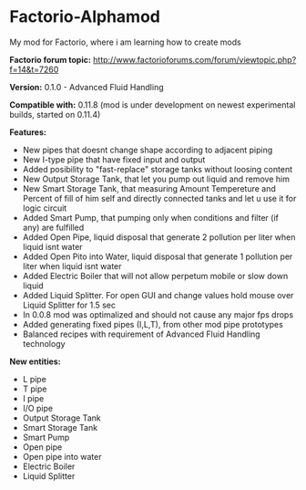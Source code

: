 Factorio-Alphamod
=================

My mod for Factorio, where i am learning how to create mods
               
**Factorio forum topic:** http://www.factorioforums.com/forum/viewtopic.php?f=14&t=7260

**Version:** 0.1.0 - Advanced Fluid Handling

**Compatible with:** 0.11.8 (mod is under development on newest experimental builds, started on 0.11.4)

**Features:**

* New pipes that doesnt change shape according to adjacent piping
* New I-type pipe that have fixed input and output
* Added posibility to "fast-replace" storage tanks without loosing content
* New Output Storage Tank, that let you pump out liquid and remove him 
* New Smart Storage Tank, that measuring Amount Tempereture and Percent of fill of him self and directly connected tanks and let u use it for logic circuit
* Added Smart Pump, that pumping only when conditions and filter (if any) are fulfilled
* Added Open Pipe, liquid disposal that generate 2 pollution per liter when liquid isnt water
* Added Open Pito into Water, liquid disposal that generate 1 pollution per liter when liquid isnt water
* Added Electric Boiler that will not allow perpetum mobile or slow down liquid
* Added Liquid Splitter. For open GUI and change values hold mouse over Liquid Splitter for 1.5 sec
* In 0.0.8 mod was optimalized and should not cause any major fps drops
* Added generating fixed pipes (I,L,T), from other mod pipe prototypes 
* Balanced recipes with requirement of Advanced Fluid Handling technology

**New entities:**

* L pipe
* T pipe
* I pipe
* I/O pipe  
* Output Storage Tank
* Smart Storage Tank
* Smart Pump
* Open pipe
* Open pipe into water
* Electric Boiler
* Liquid Splitter
